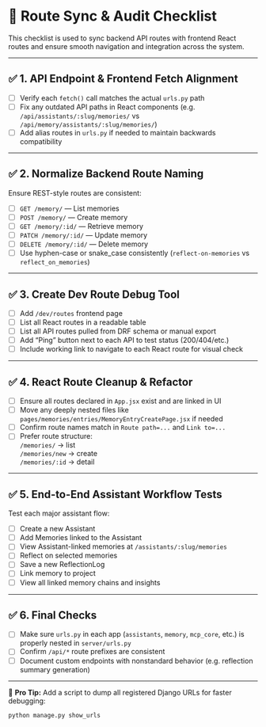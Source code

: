 # 🔄 Route Sync & Audit Checklist

This checklist is used to sync backend API routes with frontend React routes and ensure smooth navigation and integration across the system.

---

## ✅ 1. API Endpoint & Frontend Fetch Alignment

- [ ] Verify each `fetch()` call matches the actual `urls.py` path
- [ ] Fix any outdated API paths in React components (e.g. `/api/assistants/:slug/memories/` vs `/api/memory/assistants/:slug/memories/`)
- [ ] Add alias routes in `urls.py` if needed to maintain backwards compatibility

---

## ✅ 2. Normalize Backend Route Naming

Ensure REST-style routes are consistent:

- [ ] `GET /memory/` — List memories
- [ ] `POST /memory/` — Create memory
- [ ] `GET /memory/:id/` — Retrieve memory
- [ ] `PATCH /memory/:id/` — Update memory
- [ ] `DELETE /memory/:id/` — Delete memory
- [ ] Use hyphen-case or snake_case consistently (`reflect-on-memories` vs `reflect_on_memories`)

---

## ✅ 3. Create Dev Route Debug Tool

- [ ] Add `/dev/routes` frontend page
- [ ] List all React routes in a readable table
- [ ] List all API routes pulled from DRF schema or manual export
- [ ] Add “Ping” button next to each API to test status (200/404/etc.)
- [ ] Include working link to navigate to each React route for visual check

---

## ✅ 4. React Route Cleanup & Refactor

- [ ] Ensure all routes declared in `App.jsx` exist and are linked in UI
- [ ] Move any deeply nested files like `pages/memories/entries/MemoryEntryCreatePage.jsx` if needed
- [ ] Confirm route names match in `Route path=...` and `Link to=...`
- [ ] Prefer route structure:  
      `/memories/` → list  
      `/memories/new` → create  
      `/memories/:id` → detail

---

## ✅ 5. End-to-End Assistant Workflow Tests

Test each major assistant flow:

- [ ] Create a new Assistant
- [ ] Add Memories linked to the Assistant
- [ ] View Assistant-linked memories at `/assistants/:slug/memories`
- [ ] Reflect on selected memories
- [ ] Save a new ReflectionLog
- [ ] Link memory to project
- [ ] View all linked memory chains and insights

---

## ✅ 6. Final Checks

- [ ] Make sure `urls.py` in each app (`assistants`, `memory`, `mcp_core`, etc.) is properly nested in `server/urls.py`
- [ ] Confirm `/api/*` route prefixes are consistent
- [ ] Document custom endpoints with nonstandard behavior (e.g. reflection summary generation)

---

🧠 **Pro Tip:** Add a script to dump all registered Django URLs for faster debugging:

```bash
python manage.py show_urls
```

